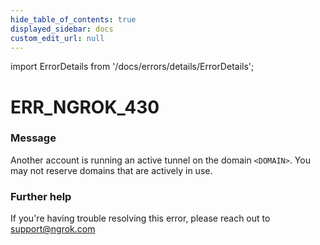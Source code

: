 ```yaml
---
hide_table_of_contents: true
displayed_sidebar: docs
custom_edit_url: null
---
```


import ErrorDetails from '/docs/errors/details/ErrorDetails';

# ERR_NGROK_430

### Message
Another account is running an active tunnel on the domain `<DOMAIN>`. You may not reserve domains that are actively in use.

### Further help
If you're having trouble resolving this error, please reach out to [support@ngrok.com](mailto:support@ngrok.com?subject=Help%20with%20ERR_NGROK_430)

<ErrorDetails error='err_ngrok_430' />
